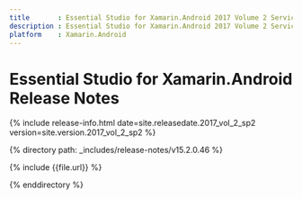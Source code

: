 ```yaml
---
title       : Essential Studio for Xamarin.Android 2017 Volume 2 Service Pack 2 Release Notes
description : Essential Studio for Xamarin.Android 2017 Volume 2 Service Pack 2 Release Notes
platform    : Xamarin.Android
---
```


# Essential Studio for Xamarin.Android Release Notes

{% include release-info.html date=site.releasedate.2017_vol_2_sp2 version=site.version.2017_vol_2_sp2 %} 

{% directory path: _includes/release-notes/v15.2.0.46 %}

{% include {{file.url}} %}

{% enddirectory %}